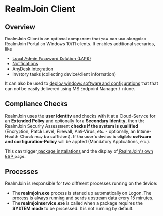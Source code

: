# RealmJoin Client

## Overview

RealmJoin Client is an optional component that you can use alongside RealmJoin Portal on Windows 10/11 clients. It enables additional scenarios, like

* [Local Admin Password Solution (LAPS)](local-admin-password-solution-laps/)
* [Notifications](showing-notifications.md)&#x20;
* [AnyDesk integration](anydesk-integration/)
* Invetory tasks (collecting device/client information)

It can also be used to [deploy windows software and configurations](notifications.md) that that can not be easily delivered using MS Endpoint Manager / Intune.

## Compliance Checks

RealmJoin uses the **user identity** and checks with it at a Cloud-Service for an **Extended Policy** and optionally for a **Secondary Identity**, then the RealmJoin Security Assessment **checks if the system is qualified** (Encryption, Patch Level, Firewall, Anti-Virus, etc. - optionally, an Intune-Health-Check may be sufficient). If the user's device is eligible **software- and configuration-Policy** will be applied (Mandatory Applications, etc.).

This can trigger[ package installations](notifications.md#package-installation) and the display of[ RealmJoin's own ESP ](realmjoin-esp.md)page.

## Processes

RealmJoin is responsible for two different processes running on the device:

* The **realmjoin.exe** process is started up automatically on Logon. The process is always running and sends upstream data every 15 minutes.
* The **realmjoinservice.exe** is called when a package requires the **SYSTEM mode** to be processed. It is not running by default.


